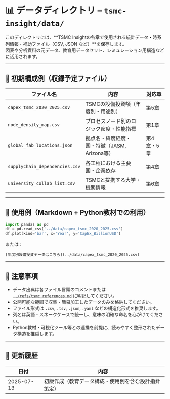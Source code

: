 # 📊 データディレクトリ – `tsmc-insight/data/`

このディレクトリには、**TSMC Insightの各章で使用される統計データ・時系列情報・補助ファイル（CSV, JSON など）**を保存します。  
図表や分析資料の元データ、教育用データセット、シミュレーション用構造などに活用されます。

---

## 📁 初期構成例（収録予定ファイル）

| ファイル名 | 内容 | 対応章 |
|------------|------|--------|
| `capex_tsmc_2020_2025.csv` | TSMCの設備投資額（年度別・用途別） | 第5章 |
| `node_density_map.csv` | プロセスノード別のロジック密度・性能指標 | 第1章 |
| `global_fab_locations.json` | 拠点名・緯度経度・国・特徴（JASM, Arizona等） | 第4章・5章 |
| `supplychain_dependencies.csv` | 各工程における主要国・企業依存 | 第4章 |
| `university_collab_list.csv` | TSMCと提携する大学・機関情報 | 第6章 |

---

## 🔗 使用例（Markdown + Python教材での利用）

```python
import pandas as pd
df = pd.read_csv('../data/capex_tsmc_2020_2025.csv')
df.plot(kind='bar', x='Year', y='CapEx_BillionUSD')
```
または：
```
[年度別設備投資データはこちら](../data/capex_tsmc_2020_2025.csv)
```

---

## 📝 注意事項

- データ出典は各ファイル冒頭のコメントまたは [`../refs/tsmc_references.md`](../refs/tsmc_references.md) に明記してください。
- 公開可能な範囲で収集・簡易加工したデータのみを格納してください。
- ファイル形式は `.csv`, `.tsv`, `.json`, `.yaml` などの構造化形式を推奨します。
- 列名は英語・スネークケースで統一し、意味の明確な命名を心がけてください。
- Python教材・可視化ツール等との連携を前提に、読みやすく整形されたデータ構造を推奨します。

---

## 📅 更新履歴

| 日付 | 内容 |
|------|------|
| 2025-07-13 | 初版作成（教育データ構成・使用例を含む設計指針策定） |

